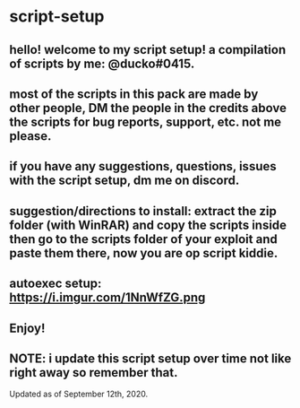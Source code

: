 # script-setup                                                                                                                                        
hello! welcome to my script setup! a compilation of scripts by me: @ducko#0415.
--
most of the scripts in this pack are made by other people, DM the people in the credits above the scripts for bug reports, support, etc. not me please.
--
if you have any suggestions, questions, issues with the script setup, dm me on discord.
--
suggestion/directions to install: extract the zip folder (with WinRAR) and copy the scripts inside then go to the scripts folder of your exploit and paste them there, now you are op script kiddie.
--
autoexec setup: https://i.imgur.com/1NnWfZG.png
--
Enjoy!
--
NOTE: i update this script setup over time not like right away so remember that.
--
Updated as of September 12th, 2020.
